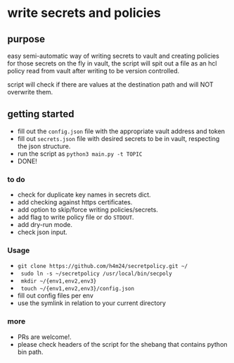 # write secrets and policies 

## purpose
easy semi-automatic way of writing secrets to vault and creating policies for those secrets on the fly in vault,
the script will spit out a file as an hcl policy read from vault after writing to be version controlled.

script will check if there are values at the destination path and will NOT overwrite them.
## getting started
- fill out the ```config.json``` file with the appropriate vault address and token
- fill out ```secrets.json``` file with desired secrets to be in vault, respecting the json structure.
- run the script as ```python3 main.py -t TOPIC```
- DONE!


### to do
- check for duplicate key names in secrets dict.
- add checking against https certificates.
- add option to skip/force  writing policies/secrets.
- add flag to write policy file or do ```STDOUT```.
- add dry-run mode.
- check json input.



### Usage

- ```git clone https://github.com/h4m24/secretpolicy.git ~/```
- ``` sudo ln -s ~/secretpolicy /usr/local/bin/secpoly```
- ``` mkdir ~/{env1,env2,env3}```
- ``` touch ~/{env1,env2,env3}/config.json```
- fill out config files per env
- use the symlink in relation to your current directory


### more
- PRs are welcome!.
- please check headers of the script for the shebang that contains python bin path.